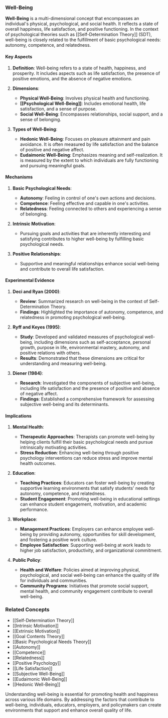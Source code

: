 ### Well-Being

**Well-Being** is a multi-dimensional concept that encompasses an individual's physical, psychological, and social health. It reflects a state of overall happiness, life satisfaction, and positive functioning. In the context of psychological theories such as [[Self-Determination Theory]] (SDT), well-being is closely related to the fulfillment of basic psychological needs: autonomy, competence, and relatedness.

#### Key Aspects

1. **Definition**:
   Well-being refers to a state of health, happiness, and prosperity. It includes aspects such as life satisfaction, the presence of positive emotions, and the absence of negative emotions.

2. **Dimensions**:
   - **Physical Well-Being**: Involves physical health and functioning.
   - **[[Psychological Well-Being]]**: Includes emotional health, life satisfaction, and a sense of purpose.
   - **Social Well-Being**: Encompasses relationships, social support, and a sense of belonging.

3. **Types of Well-Being**:
   - **Hedonic Well-Being**: Focuses on pleasure attainment and pain avoidance. It is often measured by life satisfaction and the balance of positive and negative affect.
   - **Eudaimonic Well-Being**: Emphasizes meaning and self-realization. It is measured by the extent to which individuals are fully functioning and pursuing meaningful goals.

#### Mechanisms

1. **Basic Psychological Needs**:
   - **Autonomy**: Feeling in control of one's own actions and decisions.
   - **Competence**: Feeling effective and capable in one's activities.
   - **Relatedness**: Feeling connected to others and experiencing a sense of belonging.

2. **Intrinsic Motivation**:
   - Pursuing goals and activities that are inherently interesting and satisfying contributes to higher well-being by fulfilling basic psychological needs.

3. **Positive Relationships**:
   - Supportive and meaningful relationships enhance social well-being and contribute to overall life satisfaction.

#### Experimental Evidence

1. **Deci and Ryan (2000)**:
   - **Review**: Summarized research on well-being in the context of Self-Determination Theory.
   - **Findings**: Highlighted the importance of autonomy, competence, and relatedness in promoting psychological well-being.

2. **Ryff and Keyes (1995)**:
   - **Study**: Developed and validated measures of psychological well-being, including dimensions such as self-acceptance, personal growth, purpose in life, environmental mastery, autonomy, and positive relations with others.
   - **Results**: Demonstrated that these dimensions are critical for understanding and measuring well-being.

3. **Diener (1984)**:
   - **Research**: Investigated the components of subjective well-being, including life satisfaction and the presence of positive and absence of negative affect.
   - **Findings**: Established a comprehensive framework for assessing subjective well-being and its determinants.

#### Implications

1. **Mental Health**:
   - **Therapeutic Approaches**: Therapists can promote well-being by helping clients fulfill their basic psychological needs and pursue intrinsically motivating activities.
   - **Stress Reduction**: Enhancing well-being through positive psychology interventions can reduce stress and improve mental health outcomes.

2. **Education**:
   - **Teaching Practices**: Educators can foster well-being by creating supportive learning environments that satisfy students' needs for autonomy, competence, and relatedness.
   - **Student Engagement**: Promoting well-being in educational settings can enhance student engagement, motivation, and academic performance.

3. **Workplace**:
   - **Management Practices**: Employers can enhance employee well-being by providing autonomy, opportunities for skill development, and fostering a positive work culture.
   - **Employee Satisfaction**: Supporting well-being at work leads to higher job satisfaction, productivity, and organizational commitment.

4. **Public Policy**:
   - **Health and Welfare**: Policies aimed at improving physical, psychological, and social well-being can enhance the quality of life for individuals and communities.
   - **Community Programs**: Initiatives that promote social support, mental health, and community engagement contribute to overall well-being.

### Related Concepts

- [[Self-Determination Theory]]
- [[Intrinsic Motivation]]
- [[Extrinsic Motivation]]
- [[Goal Contents Theory]]
- [[Basic Psychological Needs Theory]]
- [[Autonomy]]
- [[Competence]]
- [[Relatedness]]
- [[Positive Psychology]]
- [[Life Satisfaction]]
- [[Subjective Well-Being]]
- [[Eudaimonic Well-Being]]
- [[Hedonic Well-Being]]

Understanding well-being is essential for promoting health and happiness across various life domains. By addressing the factors that contribute to well-being, individuals, educators, employers, and policymakers can create environments that support and enhance overall quality of life.